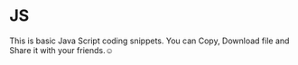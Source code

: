 # JS
This is basic Java Script coding snippets. You can Copy, Download file and Share it with your friends.☺
